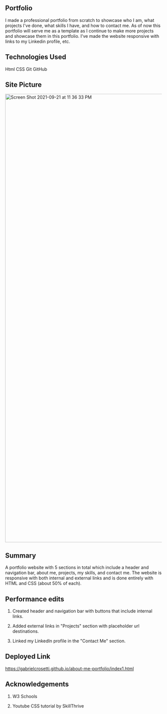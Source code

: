 ## Portfolio

I made a professional portfolio from scratch to showcase who I am, what projects I've done, what skills I have, and how to contact me. As of now this portfolio will serve me as a template as I continue to make more projects and showcase them in this portfolio. I've made the website responsive with links to my Linkedin profile, etc.

## Technologies Used 

Html 
CSS
Git
GitHub

## Site Picture

<img width="1440" alt="Screen Shot 2021-09-21 at 11 36 33 PM" src="https://user-images.githubusercontent.com/89226867/134295990-93e6b37e-8d2b-4ec4-af50-a679892334b2.png">

## Summary

A portfolio website with 5 sections in total which include a header and navigation bar, about me, projects, my skills, and contact me. The website is responsive with both internal and external links and is done entirely with HTML and CSS (about 50% of each). 

## Performance edits 

1. Created header and navigation bar with buttons that include internal links.

2. Added external links in "Projects" section with placeholder url destinations.

3. Linked my LinkedIn profile in the "Contact Me" section.

## Deployed Link 

https://gabrielcrosetti.github.io/about-me-portfolio/index1.html

## Acknowledgements 

1. W3 Schools

2. Youtube CSS tutorial by SkillThrive
